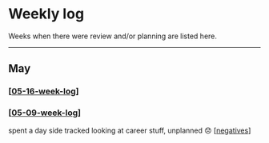 # Weekly log

Weeks when there were review and/or planning are listed here.

---

## May

### [[05-16-week-log]]

### [[05-09-week-log]]

spent a day side tracked looking at career stuff, unplanned 😞 [[negatives]]

[//begin]: # "Autogenerated link references for markdown compatibility"
[05-16-week-log]: may/05-16-week-log.md "Log week of May 16th"
[05-09-week-log]: may/05-09-week-log.md "Log week of May 16th"
[negatives]: negatives.md "negatives"
[//end]: # "Autogenerated link references"